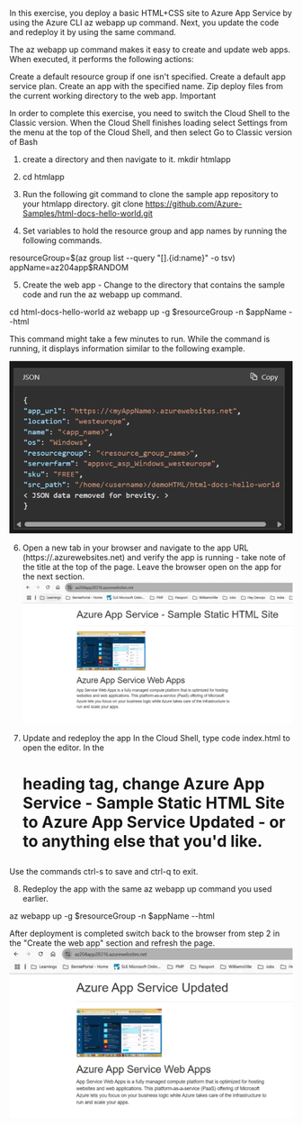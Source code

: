 In this exercise, you deploy a basic HTML+CSS site to Azure App Service by using the Azure CLI az webapp up command. Next, you update the code and redeploy it by using the same command.

The az webapp up command makes it easy to create and update web apps. When executed, it performs the following actions:

Create a default resource group if one isn't specified.
Create a default app service plan.
Create an app with the specified name.
Zip deploy files from the current working directory to the web app.
 Important

In order to complete this exercise, you need to switch the Cloud Shell to the Classic version. When the Cloud Shell finishes loading select Settings from the menu at the top of the Cloud Shell, and then select Go to Classic version of Bash


1. create a directory and then navigate to it.
mkdir htmlapp

2. cd htmlapp
3. Run the following git command to clone the sample app repository to your htmlapp directory.
git clone https://github.com/Azure-Samples/html-docs-hello-world.git
4. Set variables to hold the resource group and app names by running the following commands.

resourceGroup=$(az group list --query "[].{id:name}" -o tsv)
appName=az204app$RANDOM

5. Create the web app - Change to the directory that contains the sample code and run the az webapp up command.

cd html-docs-hello-world
az webapp up -g $resourceGroup -n $appName --html

This command might take a few minutes to run. While the command is running, it displays information similar to the following example.

![alt text](image.png)

6. Open a new tab in your browser and navigate to the app URL (https://<myAppName>.azurewebsites.net) and verify the app is running - take note of the title at the top of the page. Leave the browser open on the app for the next section.
![alt text](image-1.png)

7. Update and redeploy the app
In the Cloud Shell, type code index.html to open the editor. In the <h1> heading tag, change Azure App Service - Sample Static HTML Site to Azure App Service Updated - or to anything else that you'd like.

Use the commands ctrl-s to save and ctrl-q to exit.

8. Redeploy the app with the same az webapp up command you used earlier.

az webapp up -g $resourceGroup -n $appName --html 

After deployment is completed switch back to the browser from step 2 in the "Create the web app" section and refresh the page.
![alt text](image-2.png)
